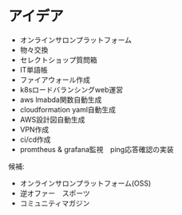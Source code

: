 # アイデア
- オンラインサロンプラットフォーム
- 物々交換
- セレクトショップ質問箱
- IT単語帳
- ファイアウォール作成
- k8sロードバランシングweb運営
- aws lmabda関数自動生成
- cloudformation yaml自動生成
- AWS設計図自動生成
- VPN作成
- ci/cd作成
- promtheus & grafana監視　ping応答確認の実装

候補: 
- オンラインサロンプラットフォーム(OSS)
- 逆オファー　スポーツ
- コミュニティマガジン
